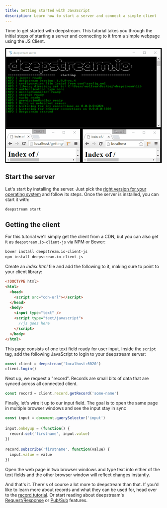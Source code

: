 ```yaml
---
title: Getting started with JavaScript
description: Learn how to start a server and connect a simple client
---
```


Time to get started with deepstream. This tutorial takes you through the initial steps of starting a server and connecting to it from a simple webpage using the JS Client.

![Getting Started Endresult](getting-started.gif)

## Start the server

Let's start by installing the server. Just pick the [right version for your operating system](/install/) and follow its steps. Once the server is installed, you can start it with:

```bash
deepstream start
```

## Getting the client

For this tutorial we'll simply get the client from a <a class="cdn-link">CDN</a>, but you can also get it as `deepstream.io-client-js` via NPM or Bower:


```bash
bower install deepstream.io-client-js
npm install deepstream.io-client-js
```

Create an _index.html_ file and add the following to it, making sure to point to your client library:

```html
<!DOCTYPE html>
<html>
  <head>
    <script src="cdn-url"></script>
  </head>
  <body>
    <input type="text" />
    <script type="text/javascript">
      //js goes here
    </script>
  </body>
</html>
```

This page consists of one text field ready for user input. Inside the `script` tag, add the following JavaScript to login to your deepstream server:

```javascript
const client = deepstream('localhost:6020')
client.login()
```

Next up, we request a "record". Records are small bits of data that are synced
across all connected client.

```javascript
const record = client.record.getRecord('some-name')
```

Finally, let's wire it up to our input field. The goal is to open the same page in multiple browser windows and see the input stay in sync

```javascript
const input = document.querySelector('input')

input.onkeyup = (function() {
  record.set('firstname', input.value)
})

record.subscribe('firstname', function(value) {
  input.value = value
})
```

Open the web page in two browser windows and type text into either of the text fields and the other browser window will reflect changes instantly.

And that's it. There's of course a lot more to deepstream than that. If you'd like to learn more about records and what they can be used for, head over to the [record tutorial](/tutorials/core/datasync/records/). Or start reading about deepstream's [Request/Response](/tutorials/core/request-response/) or [Pub/Sub](/tutorials/core/pubsub/) features.

